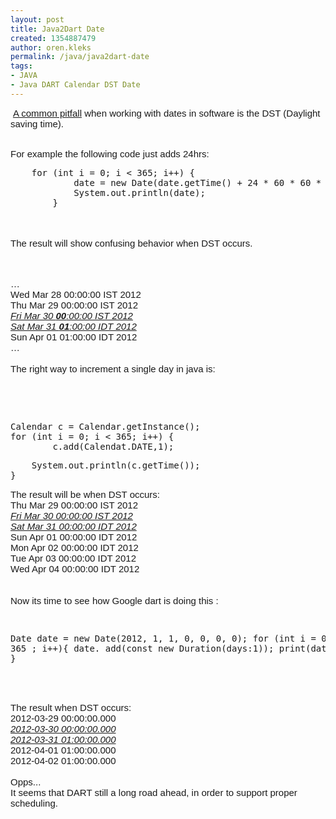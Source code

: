 ```yaml
---
layout: post
title: Java2Dart Date
created: 1354887479
author: oren.kleks
permalink: /java/java2dart-date
tags:
- JAVA
- Java DART Calendar DST Date
---
```

<p>&nbsp;<b id="internal-source-marker_0.5118415981996804" style="font-weight: normal;"><span style="font-size: 15px; font-family: Arial; vertical-align: baseline; white-space: pre-wrap;"><a href="http://stackoverflow.com/questions/428918/how-can-i-increment-a-date-by-one-day-in-java">A common pitfall</a> when working with dates in software is the DST (Daylight saving time).</span></b></p>
<p><b id="internal-source-marker_0.5118415981996804" style="font-weight: normal;"><br />
<span style="font-size: 15px; font-family: Arial; vertical-align: baseline; white-space: pre-wrap;">For example the following code just adds 24hrs:</span><br />
</b></p>
<pre title="code" class="brush: java;">
	for (int i = 0; i &lt; 365; i++) {
			date = new Date(date.getTime() + 24 * 60 * 60 * 1000);
			System.out.println(date);
		}</pre>
<p><b id="internal-source-marker_0.5118415981996804" style="font-weight: normal;"><br />
<br />
<span style="font-size: 15px; font-family: Arial; vertical-align: baseline; white-space: pre-wrap;">The result will show confusing behavior when DST occurs.</span></b></p>
<p><b id="internal-source-marker_0.5118415981996804" style="font-weight: normal;"> </b></p>
<p><b id="internal-source-marker_0.5118415981996804" style="font-weight: normal;"><span style="font-size: 15px; font-family: Arial; vertical-align: baseline; white-space: pre-wrap;"><br />
&hellip;</span><br />
<span style="font-size: 15px; font-family: Arial; vertical-align: baseline; white-space: pre-wrap;">Wed Mar 28 00:00:00 IST 2012</span><br />
<span style="font-size: 15px; font-family: Arial; vertical-align: baseline; white-space: pre-wrap;">Thu Mar 29 00:00:00 IST 2012</span></b><b id="internal-source-marker_0.5118415981996804" style="font-weight: normal;"><u><br />
<em><span style="font-size: 15px; font-family: Arial; vertical-align: baseline; white-space: pre-wrap;">Fri Mar 30 </span></em></u></b><b id="internal-source-marker_0.5118415981996804" style="font-weight: normal;"><u><em><span style="font-size: 15px; font-family: Arial; font-weight: bold; vertical-align: baseline; white-space: pre-wrap;">00</span></em></u></b><b id="internal-source-marker_0.5118415981996804" style="font-weight: normal;"><u><em><span style="font-size: 15px; font-family: Arial; vertical-align: baseline; white-space: pre-wrap;">:00:00 IST 2012</span><br />
<span style="font-size: 15px; font-family: Arial; vertical-align: baseline; white-space: pre-wrap;">Sat Mar 31 </span><span style="font-size: 15px; font-family: Arial; font-weight: bold; vertical-align: baseline; white-space: pre-wrap;">01</span><span style="font-size: 15px; font-family: Arial; vertical-align: baseline; white-space: pre-wrap;">:00:00 IDT 2012</span></em></u></b><b id="internal-source-marker_0.5118415981996804" style="font-weight: normal;"><br />
<span style="font-size: 15px; font-family: Arial; vertical-align: baseline; white-space: pre-wrap;">Sun Apr 01 01:00:00 IDT 2012</span><br />
<span style="font-size: 15px; font-family: Arial; vertical-align: baseline; white-space: pre-wrap;">&hellip;</span><br />
<br />
<span style="font-size: 15px; font-family: Arial; vertical-align: baseline; white-space: pre-wrap;">The right way to increment a single day in java is:</span><br />
</b></p>
<p>&nbsp;</p>
<p>&nbsp;</p>
<pre title="code" class="brush: java;">
Calendar c = Calendar.getInstance();
for (int i = 0; i &lt; 365; i++) {
        c.add(Calendat.DATE,1);</pre>
<pre title="code" class="brush: java;">
 	System.out.println(c.getTime());
}
</pre>
<p><b id="internal-source-marker_0.5118415981996804" style="font-weight: normal;"> <span style="font-size: 15px; font-family: Arial; vertical-align: baseline; white-space: pre-wrap;">The result will be when DST occurs:</span><br />
<span style="font-size: 15px; font-family: Arial; vertical-align: baseline; white-space: pre-wrap;">Thu Mar 29 00:00:00 IST 2012</span><u><em><br />
<span style="font-size: 15px; font-family: Arial; vertical-align: baseline; white-space: pre-wrap;">Fri Mar 30 00:00:00 IST 2012</span><br />
<span style="font-size: 15px; font-family: Arial; vertical-align: baseline; white-space: pre-wrap;">Sat Mar 31 00:00:00 IDT 2012</span></em></u><br />
<span style="font-size: 15px; font-family: Arial; vertical-align: baseline; white-space: pre-wrap;">Sun Apr 01 00:00:00 IDT 2012</span><br />
<span style="font-size: 15px; font-family: Arial; vertical-align: baseline; white-space: pre-wrap;">Mon Apr 02 00:00:00 IDT 2012</span><br />
<span style="font-size: 15px; font-family: Arial; vertical-align: baseline; white-space: pre-wrap;">Tue Apr 03 00:00:00 IDT 2012</span><br />
<span style="font-size: 15px; font-family: Arial; vertical-align: baseline; white-space: pre-wrap;">Wed Apr 04 00:00:00 IDT 2012</span><br />
<br />
<br />
<span style="font-size: 15px; font-family: Arial; vertical-align: baseline; white-space: pre-wrap;">Now its time to see how Google dart is doing this : </span></b></p>
<pre title="code" class="brush: java;">

  Date date = new  Date(2012,  1,  1,  0,  0,  0,       0);
  for (int i = 0; i &lt; 365 ; i++){
  date. add(const new Duration(days:1));
   print(date);
  }</pre>
<p><b id="internal-source-marker_0.5118415981996804" style="font-weight: normal;"><br />
<br />
<span style="font-size: 15px; font-family: Arial; vertical-align: baseline; white-space: pre-wrap;">The result when DST occurs:</span><br />
<span style="font-size: 15px; font-family: Arial; vertical-align: baseline; white-space: pre-wrap;">2012-03-29 00:00:00.000</span><u><em><br />
<span style="font-size: 15px; font-family: Arial; vertical-align: baseline; white-space: pre-wrap;">2012-03-30 00:00:00.000</span><br />
<span style="font-size: 15px; font-family: Arial; vertical-align: baseline; white-space: pre-wrap;">2012-03-31 01:00:00.000</span></em></u><br />
<span style="font-size: 15px; font-family: Arial; vertical-align: baseline; white-space: pre-wrap;">2012-04-01 01:00:00.000</span><br />
<span style="font-size: 15px; font-family: Arial; vertical-align: baseline; white-space: pre-wrap;">2012-04-02 01:00:00.000</span><br />
<br />
<span style="font-size: 15px; font-family: Arial; vertical-align: baseline; white-space: pre-wrap;">Opps...</span><br />
<span style="font-size: 15px; font-family: Arial; vertical-align: baseline; white-space: pre-wrap;">It seems that DART still a long road ahead, in order to support proper scheduling.</span></b></p>
<p>&nbsp;</p>
